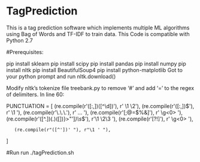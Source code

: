 # TagPrediction

This is a tag prediction software which implements multiple ML algorithms using Bag of Words and TF-IDF to train data.
This Code is compatible with Python 2.7

#Prerequisites:

pip install sklearn
pip install scipy
pip install pandas
pip install numpy
pip install nltk
pip install BeautifulSoup4
pip install python-matplotlib
Got to your python prompt and run nltk.download()

Modify nltk’s tokenize file treebank.py to remove ‘#’ and add ‘=’ to the regex of delimiters.
In line 60:

   PUNCTUATION = [
       (re.compile(r'([:,])([^\d])'), r' \1 \2'),
       (re.compile(r'([:,])$'), r' \1 '),
       (re.compile(r'\.\.\.'), r' ... '),
       (re.compile(r'[;@=$%&]'), r' \g<0> '),
       (re.compile(r'([^\.])(\.)([\]\)}>"\']*)\s*$'), r'\1 \2\3 '),
       (re.compile(r'[?!]'), r' \g<0> '),

       (re.compile(r"([^'])' "), r"\1 ' "),
   ]

#Run
run ./tagPrediction.sh


